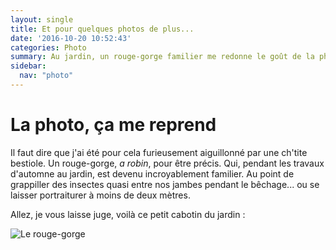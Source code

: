 ```yaml
---
layout: single
title: Et pour quelques photos de plus...
date: '2016-10-20 10:52:43'
categories: Photo
summary: Au jardin, un rouge-gorge familier me redonne le goût de la photo et me procure de belles images.
sidebar:
  nav: "photo"
---
```

# La photo, ça me reprend
Il faut dire  que j'ai été pour cela furieusement aiguillonné par une ch'tite bestiole. Un rouge-gorge, *a robin*, pour être précis. Qui, pendant les travaux d'automne au jardin, est devenu incroyablement familier. Au point de grappiller des insectes quasi entre nos jambes pendant le bêchage... ou se laisser portraiturer à moins de deux mètres.

Allez, je vous laisse juge, voilà ce petit cabotin du jardin :

![Le rouge-gorge](https://c2.staticflickr.com/6/5706/30458662692_bb10038b25_b.jpg)
